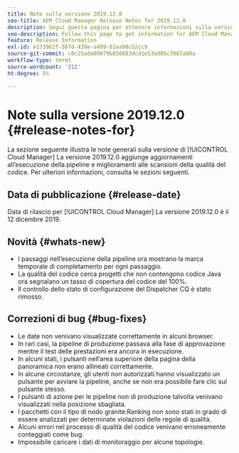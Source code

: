 ```yaml
---
title: Note sulla versione 2019.12.0
seo-title: AEM Cloud Manager Release Notes for 2019.12.0
description: Segui questa pagina per ottenere informazioni sulla versione 2019.12.0 di Cloud Manager.
seo-description: Follow this page to get information for AEM Cloud Manager Release 2019.12.0.
feature: Release Information
exl-id: e173962f-587d-439e-a499-81ea98c52cc9
source-git-commit: c0c25ada09879b850883dcd1e53ad05c7087a80a
workflow-type: tm+mt
source-wordcount: '212'
ht-degree: 5%

---
```


# Note sulla versione 2019.12.0 {#release-notes-for}

La sezione seguente illustra le note generali sulla versione di [!UICONTROL Cloud Manager] La versione 2019.12.0 aggiunge aggiornamenti all’esecuzione della pipeline e miglioramenti alle scansioni della qualità del codice.
Per ulteriori informazioni, consulta le sezioni seguenti.

## Data di pubblicazione {#release-date}

Data di rilascio per [!UICONTROL Cloud Manager] La versione 2019.12.0 è il 12 dicembre 2019.

## Novità {#whats-new}

* I passaggi nell’esecuzione della pipeline ora mostrano la marca temporale di completamento per ogni passaggio.
* La qualità del codice cerca progetti che non contengono codice Java ora segnalano un tasso di copertura del codice del 100%.
* Il controllo dello stato di configurazione del Dispatcher CQ è stato rimosso.

## Correzioni di bug {#bug-fixes}

* Le date non venivano visualizzate correttamente in alcuni browser.
* In rari casi, la pipeline di produzione passava alla fase di approvazione mentre il test delle prestazioni era ancora in esecuzione.
* In alcuni stati, i pulsanti nell’area superiore della pagina della panoramica non erano allineati correttamente.
* In alcune circostanze, gli utenti non autorizzati hanno visualizzato un pulsante per avviare la pipeline, anche se non era possibile fare clic sul pulsante stesso.
* I pulsanti di azione per le pipeline non di produzione talvolta venivano visualizzati nella posizione sbagliata.
* I pacchetti con il tipo di nodo granite:Ranking non sono stati in grado di essere analizzati per determinate violazioni delle regole di qualità.
* Alcuni errori nel processo di qualità del codice venivano erroneamente conteggiati come bug.
* Impossibile caricare i dati di monitoraggio per alcune topologie.
